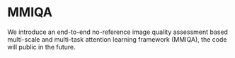 # MMIQA
We introduce an end-to-end no-reference image quality assessment based multi-scale and multi-task attention learning framework (MMIQA), the code will public in the future.

